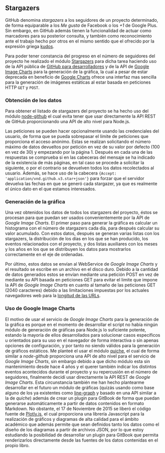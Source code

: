 ## Stargazers

GitHub denomina *stargazers* a los seguidores de un proyecto determinado, de
forma equiparable a los *Me gusta* de Facebook o los *+1* de Google Plus. Sin
embargo, en GitHub además tienen la funcionalidad de actuar como marcadores para
su posterior consulta, y también como reconocimiento ante el trabajo hecho por
otros en el mismo sentido que el ofrecido por la expresión griega
[kudos](https://en.wiktionary.org/wiki/kudos).

Para poder tener constancia del progreso en el número de seguidores del proyecto
he realizado el módulo [Stargazers](https://github.com/piranna/Stargazers) para
dicha tarea haciendo uso de la API pública de
[GitHub para desarrolladores](https://developer.github.com/v3) y de la API de
[Google Image Charts](https://developers.google.com/chart/image) para la
generación de la gráfica, la cual a pesar de estar deprecada en beneficio de
[Google Charts](https://developers.google.com/chart) ofrece una interfaz mas
sencilla para la generación de imágenes estáticas al estar basada en peticiones
HTTP `GET` y `POST`.

### Obtención de los datos

Para obtener el listado de stargazers del proyecto se ha hecho uso del módulo
[node-github](https://github.com/mikedeboer/node-github) el cual evita tener que
usar directamente la API REST de GitHub proporcionando una API de alto nivel
para Node.js.

Las peticiones se pueden hacer opcionalmente usando las credenciales del usuario,
de forma que se pueda sobrepasar el límite de peticiones que proporciona el
acceso anónimo. Estas se realizan solicitando el número máximo de datos
devueltos por petición en vez de su valor por defecto (100 en vez de 30) y
empezando por la página 1. Después en cada una de las respuestas se comprueba si
en las cabeceras del mensaje se ha indicado de la existencia de más páginas, en
tal caso se procede a solicitar la siguiente, o por el contrario se devuelven
todos los datos recolectados al usuario. Además, se hace uso de la cabecera
`{Accept: 'application/vnd.github.v3.star+json'}` para forzar que el servidor
devuelva las fechas en que se generó cada stargazer, ya que es realmente el
único dato en el que estamos interesados.

### Generación de la gráfica

Una vez obtenidos los datos de todos los stargazers del proyecto, éstos se
procesan para que puedan ser usados convenientemente por la API de *Google Image
Charts*. El primer paso para generar la gráfica es calcular un histograma con el
número de stargazers cada día, para después calcular su valor acumulado. Con
estos datos, después se generan varias listas con los stargazers, la
distribución de los días en los que se han producido, los eventos relacionados
con el proyecto, y dos listas auxiliares con los meses y los años en los que se
distribuyen los datos para mostrarlos correctamente en el eje de ordenadas.

Por último, estos datos se envían al WebService de *Google Image Charts* y el
resultado se escribe en un archivo en el disco duro. Debido a la cantidad de
datos generados estos se envían mediante una petición POST en vez de mediante su
API basada en peticiones GET para evitar el limite que impone la API de *Google
Image Charts* en cuanto al tamaño de las peticiones GET (2040 caracteres) debido
a las limitaciones impuestas por los actuales navegadores web para la
[longitud de las URLs](http://stackoverflow.com/a/417184).

### Uso de Google Image Charts

El motivo de usar el servicio de *Google Image Charts* para la generación de la
gráfica es porque en el momento de desarrollar el script no había ningún módulo
de generación de gráficas para Node.js lo suficiente potente, estando la mayoría
de ellos desarrollados para solucionar casos específicos u orientados para su
uso en el navegador de forma interactiva o sin apenas opciones de configuración,
y por tanto no siendo válidos para la generación de gráficos estáticos. Me
planteé el usar el módulo [quiche](https://github.com/ryanrolds/quiche), el cual
de forma similar a *node-github* proporciona una API de alto nivel para el
servicio de *Google Image Charts*, sin embargo debido a que dicho módulo esta
sin mantenimiento desde hace 4 años y el querer también indicar los distintos
eventos acontecidos durante el proyecto y su repercusión en el número de
seguidores, finalmente decidí usar directamente la API REST de *Google Image
Charts*. Esta circunstancia también me han hecho plantearme desarrollar en el
futuro un módulo de gráficas (quizás usando como base alguno de los ya
existentes como [line-graph](https://github.com/dominictarr/line-graph) y basado
en una API similar a la de *quiche*) además de crear un plugin para GitBook de
forma que puedan generarse automáticamente a partir de datos contenidos en
formato Markdown. No obstante, el 17 de Noviembre de 2015 se liberó el código
fuente de [Plotly.js](https://plot.ly/javascript/open-source-announcement), el
cual proporciona una librería Javascript para la realización de gráficos y
diagramas de alta calidad para el ámbito académico que además permite que sean
definidos tanto los datos como el diseño de los diagramas a partir de archivos
JSON, por lo que estoy estudiando la posibilidad de desarrollar un plugin para
GitBook que permita renderizarlos directamente desde las fuentes de los datos
contenidas en el propio libro.
